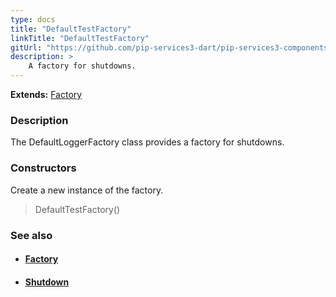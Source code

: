 ```yaml
---
type: docs
title: "DefaultTestFactory"
linkTitle: "DefaultTestFactory"
gitUrl: "https://github.com/pip-services3-dart/pip-services3-components-dart"
description: >
    A factory for shutdowns.
---
```


**Extends:** [Factory](../../build/factory)

### Description

The DefaultLoggerFactory class provides a factory for shutdowns.

### Constructors
Create a new instance of the factory.

> DefaultTestFactory()


### See also
- #### [Factory](../../build/factory)
- #### [Shutdown](../shutdown)
